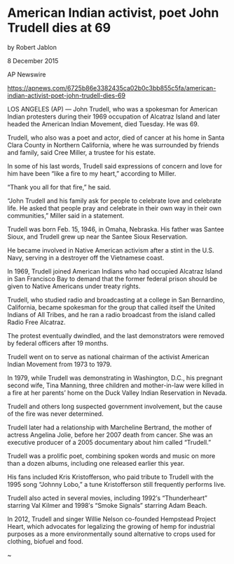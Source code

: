 American Indian activist, poet John Trudell dies at 69
======================================================

by Robert Jablon

8 December 2015

AP Newswire

https://apnews.com/6725b86e3382435ca02b0c3bb855c5fa/american-indian-activist-poet-john-trudell-dies-69

LOS ANGELES (AP) — John Trudell, who was a spokesman for American
Indian protesters during their 1969 occupation of Alcatraz Island and
later headed the American Indian Movement, died Tuesday. He was 69.

Trudell, who also was a poet and actor, died of cancer at his home in
Santa Clara County in Northern California, where he was surrounded by
friends and family, said Cree Miller, a trustee for his estate.

In some of his last words, Trudell said expressions of concern and
love for him have been “like a fire to my heart,” according to Miller.

“Thank you all for that fire,” he said.

“John Trudell and his family ask for people to celebrate love and
celebrate life. He asked that people pray and celebrate in their own
way in their own communities,” Miller said in a statement.

Trudell was born Feb. 15, 1946, in Omaha, Nebraska. His father was
Santee Sioux, and Trudell grew up near the Santee Sioux Reservation.

He became involved in Native American activism after a stint in the
U.S. Navy, serving in a destroyer off the Vietnamese coast.

In 1969, Trudell joined American Indians who had occupied Alcatraz
Island in San Francisco Bay to demand that the former federal prison
should be given to Native Americans under treaty rights.

Trudell, who studied radio and broadcasting at a college in San
Bernardino, California, became spokesman for the group that called
itself the United Indians of All Tribes, and he ran a radio broadcast
from the island called Radio Free Alcatraz.

The protest eventually dwindled, and the last demonstrators were
removed by federal officers after 19 months.

Trudell went on to serve as national chairman of the activist American
Indian Movement from 1973 to 1979.

In 1979, while Trudell was demonstrating in Washington, D.C., his
pregnant second wife, Tina Manning, three children and mother-in-law
were killed in a fire at her parents’ home on the Duck Valley Indian
Reservation in Nevada.

Trudell and others long suspected government involvement, but the
cause of the fire was never determined.

Trudell later had a relationship with Marcheline Bertrand, the mother
of actress Angelina Jolie, before her 2007 death from cancer. She was
an executive producer of a 2005 documentary about him called
“Trudell.”

Trudell was a prolific poet, combining spoken words and music on more
than a dozen albums, including one released earlier this year.

His fans included Kris Kristofferson, who paid tribute to Trudell with
the 1995 song “Johnny Lobo,” a tune Kristofferson still frequently
performs live.

Trudell also acted in several movies, including 1992′s “Thunderheart”
starring Val Kilmer and 1998′s “Smoke Signals” starring Adam Beach.

In 2012, Trudell and singer Willie Nelson co-founded Hempstead Project
Heart, which advocates for legalizing the growing of hemp for
industrial purposes as a more environmentally sound alternative to
crops used for clothing, biofuel and food.

~
